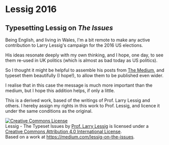 # Lessig 2016

## Typesetting Lessig on *The Issues*

Being English, and living in Wales, 
I'm a bit remote to make any active contribution
to Larry Lessig's campaign for the 2016 US elections.

His ideas resonate deeply with my own thinking,
and I hope, one day, 
to see them re-used in UK politics
(which is almost as bad today as US politics).

So I thought it might be helpful to assemble 
his posts 
from [The Medium](https://medium.com/lessig-on-the-issues),
and typeset them beautifully (I hope!), 
to allow them to be published even wider.

I realise that in this case the message 
is much more important than the medium,
but I hope this addition helps, if only a little.

This is a derived work, 
based of the writings of Prof. Larry Lessig and others.
I hereby assign my rights in this work to Prof. Lessig, 
and licence it under the same conditions as the original.


<a rel="license" href="http://creativecommons.org/licenses/by/4.0/"><img alt="Creative Commons License" style="border-width:0" src="https://i.creativecommons.org/l/by/4.0/88x31.png" /></a><br /><span xmlns:dct="http://purl.org/dc/terms/" href="http://purl.org/dc/dcmitype/Text" property="dct:title" rel="dct:type">Lessig - The Typeset Issues</span> by <a xmlns:cc="http://creativecommons.org/ns\#" href="http://www.lessig.org/about/" property="cc:attributionName" rel="cc:attributionURL">Prof. Larry Lessig</a> is licensed under a <a rel="license" href="http://creativecommons.org/licenses/by/4.0/">Creative Commons Attribution 4.0 International License</a>.<br />Based on a work at <a xmlns:dct="http://purl.org/dc/terms/" href="https://medium.com/lessig-on-the-issues" rel="dct:source">https://medium.com/lessig-on-the-issues</a>.